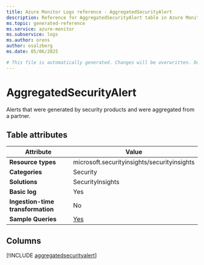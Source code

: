 ```yaml
---
title: Azure Monitor Logs reference - AggregatedSecurityAlert
description: Reference for AggregatedSecurityAlert table in Azure Monitor Logs.
ms.topic: generated-reference
ms.service: azure-monitor
ms.subservice: logs
ms.author: orens
author: osalzberg
ms.date: 05/06/2025

# This file is automatically generated. Changes will be overwritten. Do not change this file directly.
---
```


# AggregatedSecurityAlert

Alerts that were generated by security products and were aggregated from a partner.


## Table attributes

|Attribute|Value|
|---|---|
|**Resource types**|microsoft.securityinsights/securityinsights|
|**Categories**|Security|
|**Solutions**| SecurityInsights|
|**Basic log**|Yes|
|**Ingestion-time transformation**|No|
|**Sample Queries**|[Yes](/azure/azure-monitor/reference/queries/aggregatedsecurityalert)|



## Columns
  
[!INCLUDE [aggregatedsecurityalert](~/reusable-content/ce-skilling/azure/includes/azure-monitor/reference/tables/aggregatedsecurityalert-include.md)]
